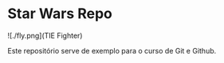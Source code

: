 # Star Wars Repo

![./fly.png](TIE Fighter)

Este repositório serve de exemplo para o curso de Git e Github.
